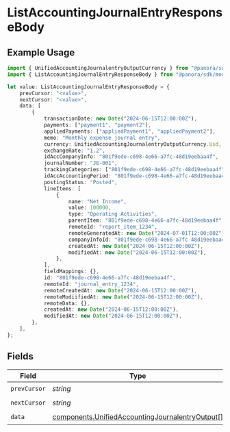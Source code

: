 # ListAccountingJournalEntryResponseBody

## Example Usage

```typescript
import { UnifiedAccountingJournalentryOutputCurrency } from "@panora/sdk/models/components";
import { ListAccountingJournalEntryResponseBody } from "@panora/sdk/models/operations";

let value: ListAccountingJournalEntryResponseBody = {
    prevCursor: "<value>",
    nextCursor: "<value>",
    data: [
        {
            transactionDate: new Date("2024-06-15T12:00:00Z"),
            payments: ["payment1", "payment2"],
            appliedPayments: ["appliedPayment1", "appliedPayment2"],
            memo: "Monthly expense journal entry",
            currency: UnifiedAccountingJournalentryOutputCurrency.Usd,
            exchangeRate: "1.2",
            idAccCompanyInfo: "801f9ede-c698-4e66-a7fc-48d19eebaa4f",
            journalNumber: "JE-001",
            trackingCategories: ["801f9ede-c698-4e66-a7fc-48d19eebaa4f"],
            idAccAccountingPeriod: "801f9ede-c698-4e66-a7fc-48d19eebaa4f",
            postingStatus: "Posted",
            lineItems: [
                {
                    name: "Net Income",
                    value: 100000,
                    type: "Operating Activities",
                    parentItem: "801f9ede-c698-4e66-a7fc-48d19eebaa4f",
                    remoteId: "report_item_1234",
                    remoteGeneratedAt: new Date("2024-07-01T12:00:00Z"),
                    companyInfoId: "801f9ede-c698-4e66-a7fc-48d19eebaa4f",
                    createdAt: new Date("2024-06-15T12:00:00Z"),
                    modifiedAt: new Date("2024-06-15T12:00:00Z"),
                },
            ],
            fieldMappings: {},
            id: "801f9ede-c698-4e66-a7fc-48d19eebaa4f",
            remoteId: "journal_entry_1234",
            remoteCreatedAt: new Date("2024-06-15T12:00:00Z"),
            remoteModiifiedAt: new Date("2024-06-15T12:00:00Z"),
            remoteData: {},
            createdAt: new Date("2024-06-15T12:00:00Z"),
            modifiedAt: new Date("2024-06-15T12:00:00Z"),
        },
    ],
};
```

## Fields

| Field                                                                                                              | Type                                                                                                               | Required                                                                                                           | Description                                                                                                        |
| ------------------------------------------------------------------------------------------------------------------ | ------------------------------------------------------------------------------------------------------------------ | ------------------------------------------------------------------------------------------------------------------ | ------------------------------------------------------------------------------------------------------------------ |
| `prevCursor`                                                                                                       | *string*                                                                                                           | :heavy_check_mark:                                                                                                 | N/A                                                                                                                |
| `nextCursor`                                                                                                       | *string*                                                                                                           | :heavy_check_mark:                                                                                                 | N/A                                                                                                                |
| `data`                                                                                                             | [components.UnifiedAccountingJournalentryOutput](../../models/components/unifiedaccountingjournalentryoutput.md)[] | :heavy_check_mark:                                                                                                 | N/A                                                                                                                |